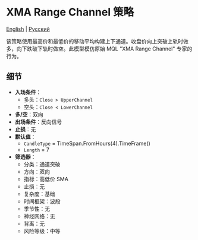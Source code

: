 # XMA Range Channel 策略
[English](README.md) | [Русский](README_ru.md)

该策略使用最高价和最低价的移动平均构建上下通道。收盘价向上突破上轨时做多，向下跌破下轨时做空。此模型模仿原始 MQL "XMA Range Channel" 专家的行为。

## 细节

- **入场条件**：
  - 多头：`Close > UpperChannel`
  - 空头：`Close < LowerChannel`
- **多/空**：双向
- **出场条件**：反向信号
- **止损**：无
- **默认值**：
  - `CandleType` = TimeSpan.FromHours(4).TimeFrame()
  - `Length` = 7
- **筛选器**：
  - 分类：通道突破
  - 方向：双向
  - 指标：高低价 SMA
  - 止损：无
  - 复杂度：基础
  - 时间框架：波段
  - 季节性：无
  - 神经网络：无
  - 背离：无
  - 风险等级：中等
